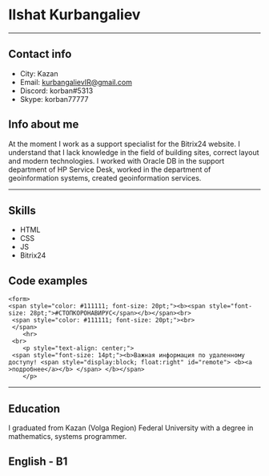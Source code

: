 # Ilshat Kurbangaliev
***
## Contact info

* City: Kazan
* Email: kurbangalievIR@gmail.com
* Discord: korban#5313
* Skype: korban77777

## Info about me

  At the moment I work as a support specialist for the Bitrix24 website. I understand that I lack knowledge in the field of building sites, correct layout and modern technologies. I worked with Oracle DB in the support department of HP Service Desk, worked in the department of geoinformation systems, created geoinformation services.
  ***
## Skills
  * HTML
  * CSS
  * JS
  * Bitrix24
## Code examples
 
```
<form>
<span style="color: #111111; font-size: 20pt;"><b><span style="font-size: 28pt;">#СТОПКОРОНАВИРУС</span></b></span><br>
 <span style="color: #111111; font-size: 20pt;"><br>
 </span>
	<hr>
 <br>
	<p style="text-align: center;">
 <span style="font-size: 14pt;"><b>Важная информация по удаленному доступу! <span style="display:block; float:right" id="remote"> <b><a >подробнее</a></b> </span> </b></span>
	</p>
``` 
  ***

## Education
 I graduated from Kazan (Volga Region) Federal University with a degree in mathematics, systems programmer.

## English - B1